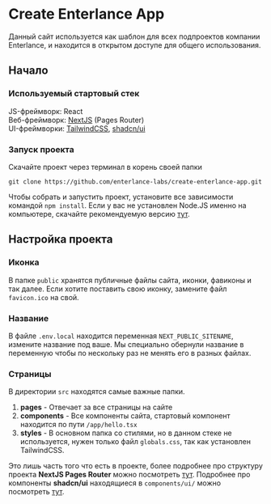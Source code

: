 # Create Enterlance App
Данный сайт используется как шаблон для всех подпроектов компании Enterlance, и находится в открытом доступе для общего использования.
## Начало
### Используемый стартовый стек
JS-фреймворк: React\
Веб-фреймворк: [NextJS](https://nextjs.org/docs/getting-started/project-structure) (Pages Router)\
UI-фреймворки: [TailwindCSS](https://tailwindcss.com), [shadcn/ui](https://ui.shadcn.com/docs/installation/next)
### Запуск проекта
Скачайте проект через терминал в корень своей папки

    git clone https://github.com/enterlance-labs/create-enterlance-app.git

Чтобы собрать и запустить проект, установите все зависимости командой `npm install`. Если у вас не установлен Node.JS именно на компьютере, скачайте рекомендуемую версию [тут](https://nodejs.org/en).
## Настройка проекта
### Иконка
В папке `public` хранятся публичные файлы сайта, иконки, фавиконы и так далее. Если хотите поставить свою иконку, замените файл `favicon.ico` на свой.
### Название
В файле `.env.local` находится переменная `NEXT_PUBLIC_SITENAME`, измените название под ваше. Мы специально обернули название в переменную чтобы по нескольку раз не менять его в разных файлах.
### Страницы
В директории `src` находятся самые важные папки.
1. **pages** - Отвечает за все страницы на сайте
2. **components** - Все компоненты сайта, стартовый компонент находится по пути `/app/hello.tsx`
3. **styles** - В основном папка со стилями, но в данном стеке не используется, нужен только файл `globals.css`, так как установлен TailwindCSS.

Это лишь часть того что есть в проекте, более подробнее про структуру проекта **NextJS Pages Router** можно посмотреть [тут](https://nextjs.org/docs/getting-started/project-structure). Подробнее про компоненты **shadcn/ui** находящиеся в `components/ui/` можно посмотреть [тут](https://ui.shadcn.com/docs).